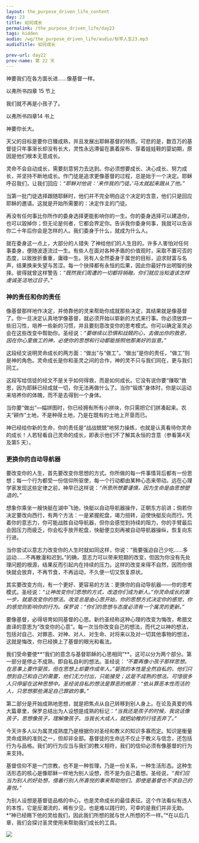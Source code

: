 ```yaml
---
layout: the_purpose_driven_life_content
day: 23
title: 如何成长
permalink: /the_purpose_driven_life/day23
tags: hidden
audio: /wg/the_purpose_driven_life/audio/标竿人生23.mp3
audioTitle: 如何成长

prev-url: day22
prev-name: 第 22 天
---
```


<div class="center script poem">
<p>神要我们在各方面长进……像基督一样。</p>
<p class="sp-verse">以弗所书四章 15 节上</p>
</div>
<div class="center script poem">
<p>我们就不再是小孩子了。</p>
<p class="sp-verse">以弗所书四章14 书上</p>
</div>
<p class="first">神要你长大。</p>

天父的目标是要你日臻成熟，并且发展出耶稣基督的特质。可悲的是，数百万的基督徒只年事渐长却没有长大，灵性永远滞留在裹着尿布、穿着娃娃鞋的婴幼期，原因是他们根本无意成长。

灵命不会自动成长，需要刻意努力去达到。你必须想要成长、决心成长、努力成长，并坚持不断地成长。作门徒是追求更像基督的过程，总是始于一个决定。耶稣呼召我们，让我们回应：*“耶稣对他说：‘来作我的门徒。’马太就起来跟从了他。”*

当第一批门徒选择跟随耶稣时，他们并不完全明白这个决定的含意，他们只是回应耶稣的邀请。这就是开始所需要的：决定作主的门徒。

再没有任何事比你所作的委身选择更能影响你的一生。你的委身选择可以建造你，也可以毀掉你；但无论是何者，它都会界定你。告诉我你委身何事，我就可以告诉你二十年后你会是怎样的人。我们委身于什么，就成为什么人。

就在委身这一点上，大部分的人错失 了神给他们的人生目的。许多人害怕对任何事委身，便随波逐流过一生。有些人在面对各种矛盾的价值观时，采取不置可否的态度，以致挫折重重，庸碌一生。另有人全然委身于属世的目标，迫求财富与名声，结果换来失望与苦涩。每一个抉择都有永恒的后果，因此你最好作出明智的抉择。彼得就曾这样警告：*“既然我们周遭的一切都将销融，你们就应当知道该怎样虔诚圣洁地过日子。”*

### 神的责任和你的责任

像基督那样地作决定，并倚靠他的灵来帮助你成就那些决定，其结果就是像基督了。你一旦决定认真地学像基督，就必须开始以崭新的方式来行事。你必须放弃一些旧习性，培养一些新的习惯，并且要刻意改变你的思考模式。你可以确定圣灵必会在这些改变中帮助你。圣经说：*“要继续以恐惧和战兢的心，去做出你的救恩，因在你心里做工的神，必使你的思想和行动都能按照他那美好的旨意。”*

这段经文说明灵命成长的两方面：“做出”与“做工”。“做出”是你的责任，“做工”则是神的角色。灵命成长是你和圣灵之间的合作，神的灵不只与我们同在，更与我们同工。

这段写给信徒的经文不是关乎如何得救，而是如何成长。它没有说你要“赚取”救恩，因为耶稣已经成就一切，你无法再做什么了。当你“锻炼”身体时，你是以运动来培养你的体魄，而不是去得到一个身体。

当你要“做出”—幅拼图时，你已经拥有所有小拼块，你只需把它们拼凑起来。农夫“耕作”土地，不是种得土地，乃是在既有的士地上开垦而已。

神已经给你新的生命，你的责任是“战战兢兢”地努力操练，也就是认真看待你灵命的成长！人若轻看自己灵命的成长，即表示他们不了解其永恒的含意（参看第4天及第5 天）。

### 更换你的自动导航器

要改变你的人生，首先要改变你思想的方式。你所做的每一件事情背后都有一份思想；每一个行为都受一份信仰所驱使，每一个行动都由某种心态来带动。远在心理学家发现这些定律之前，神早已这样说：*“所思所想要谨慎，因为生命是由思想塑造的。”*

想象你乘坐一艘快艇在湖中飞驰，快艇以自动导航器操作，正朝东方前进；倘若你决定要改向西行，有两个方法：一是紧握舵盘，竭力扭转，迫使快艇反向而行。凭着你的意志力，你可能战胜自动导航器，但你会感觉到持续的阻力，你的手臂最后会因压力而疲乏，你会松手放开舵盘，快艇便立刻再被自动导航器操纵，恢复向东行进。

当你尝试以意志力改变你的人生时就如同这样，你说：“我要强迫自己少吃……多运动……不再散漫和迟到。”的确，意志力可以带来短期的改变，但因为你没有先处理问题的根源，结果反而引起内在持续的压力。这样的改变来得不自然，因而你很快就会放弃，不再节食，不再运动，不久便一切又恢复原状。

其实要改变方向，有一个更好、更容易的方法：更换你的自动导航器——你的思考模式。圣经说：*“让神改变你们思想的方式，改造你们成为新人。”*你灵命成长的第一步，就是改变你的想法。改变总是由心思开始，你的思想方式决定你的感觉，你的感觉则影响你的行为。保罗说：*“你们的思想与态度必须有一个属灵的更新。”*

要像基督，必得培育如同基督的心思。新约圣经称这种心理的改变为悔改，希腊文直译的意思为“改变你的心意”。每一次当你改变自己的想法，而代之以神的想法，包括对自己、对罪恶、对神、对人、对生命、对将来以及对一切其他事物的想法，这就是悔改，你已经换上了基督的眼光和看法。

我们受命要使**“我们的意念与基督耶稣的心思相同”**。这可以分为两个部分。第一部分是停止不成熟，即自私自利的想法。圣经说：*〝不要再像小孩子那样思想。在恶事上要作婴孩，但在思想上却要作成年人。”*婴孩的本性是全然自私的，他们只想到自己和自己的需要，他们无力付出，只能接受；这是不成熟的想法。可惜很多人只停留在这种思想中。圣经说自私的想法是罪恶的根源：*“依从罪恶本性而活的人，只思想那些满足自己罪欲的事。”*

第二部分是开始成熟地思想，就是把焦点从自己转移到别人身上。在论及真爱的伟大篇章里，保罗总结出为人设想是成熟的标记：*“当我还是孩子的时候，我说话像孩子，思想像孩子，理解像孩子。当我长大成人，就把幼稚的行径丟弃了。”*

今天许多人以为属灵成熟度乃是根据你对圣经和教义的知识多寡而定。知识是衡量灵命成熟的准则之一，但却非全部。基督徒的生命远不仅止于教义与信念，还包括行为与品格。我们的行为应当与我们的教义相符，我们的信仰必须有像基督的行为来支持。

基督信仰不是一门宗教，也不是一种哲理，乃是一份关系，一种生活形态。这种生活形态的核心是像耶稣一样地为别人设想，而不是为自己着想。圣经说，*“我们应当为别人的好处想，借着行别人所喜悦的事来帮助他们。即使是基督也不求自己的喜悦。”*

为别人设想是基督徒品格的中心，也是灵命成长的最佳表征。这个作法看似有违人的本性，它是反潮流的，稀有少见，也是难以践行的，可幸的是我们并非无助。*“神已经赐下他的灵给我们，因此我们所想的就与世人所想的不一样。”*在以后几章，我们会探讨圣灵使用来帮助我们成长的工具。

<div class="article-img-wrapper">
  <img src="https://typora-1259024198.cos.ap-beijing.myqcloud.com/wg/the_purpose_driven_life/image/day23_card.jpg">
</div>